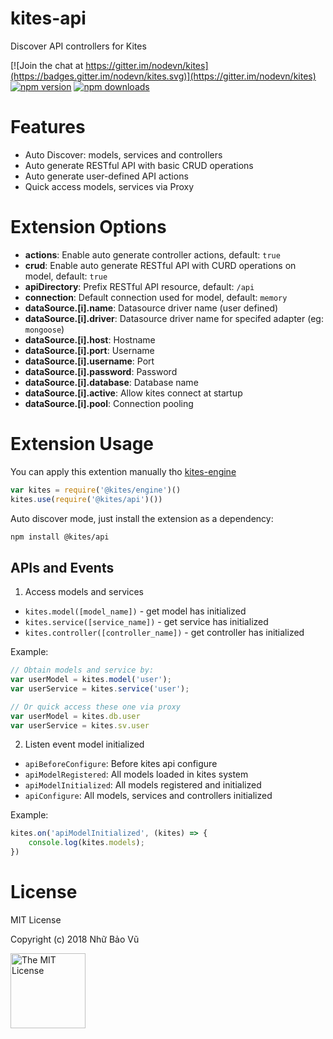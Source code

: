 # kites-api

Discover API controllers for Kites

[![Join the chat at https://gitter.im/nodevn/kites](https://badges.gitter.im/nodevn/kites.svg)](https://gitter.im/nodevn/kites)
[![npm version](https://img.shields.io/npm/v/@kites/api.svg?style=flat)](https://www.npmjs.com/package/@kites/api)
[![npm downloads](https://img.shields.io/npm/dm/@kites/api.svg)](https://www.npmjs.com/package/@kites/api)

# Features

* Auto Discover: models, services and controllers
* Auto generate RESTful API with basic CRUD operations
* Auto generate user-defined API actions
* Quick access models, services via Proxy

Extension Options
=================

* **actions**: Enable auto generate controller actions, default: `true`
* **crud**: Enable auto generate RESTful API with CURD operations on model, default: `true`
* **apiDirectory**: Prefix RESTful API resource, default: `/api`
* **connection**: Default connection used for model, default: `memory`
* **dataSource.[i].name**: Datasource driver name (user defined)
* **dataSource.[i].driver**: Datasource driver name for specifed adapter (eg: `mongoose`)
* **dataSource.[i].host**: Hostname
* **dataSource.[i].port**: Username
* **dataSource.[i].username**: Port
* **dataSource.[i].password**: Password
* **dataSource.[i].database**: Database name
* **dataSource.[i].active**: Allow kites connect at startup
* **dataSource.[i].pool**: Connection pooling

Extension Usage
===============

You can apply this extention manually tho [kites-engine](https://github.com/vunb/kites-engine)

```js
var kites = require('@kites/engine')()
kites.use(require('@kites/api')())
```

Auto discover mode, just install the extension as a dependency:

```bash
npm install @kites/api
```

## APIs and Events

1. Access models and services

* `kites.model([model_name])` - get model has initialized
* `kites.service([service_name])` - get service has initialized
* `kites.controller([controller_name])` - get controller has initialized

Example:

```js
// Obtain models and service by:
var userModel = kites.model('user');
var userService = kites.service('user');

// Or quick access these one via proxy
var userModel = kites.db.user
var userService = kites.sv.user
```

2. Listen event model initialized

* `apiBeforeConfigure`: Before kites api configure
* `apiModelRegistered`: All models loaded in kites system
* `apiModelInitialized`: All models registered and initialized
* `apiConfigure`: All models, services and controllers initialized

Example:

```js
kites.on('apiModelInitialized', (kites) => {
    console.log(kites.models);
})
```

# License

MIT License

Copyright (c) 2018 Nhữ Bảo Vũ

<a rel="license" href="./LICENSE" target="_blank"><img alt="The MIT License" style="border-width:0;" width="120px" src="https://raw.githubusercontent.com/hsdt/styleguide/master/images/ossninja.svg?sanitize=true" /></a>